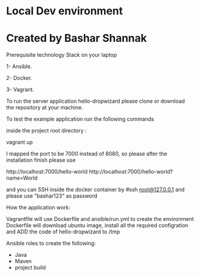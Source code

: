 # Local Dev environment 
# Created by Bashar Shannak 


Prerequisite technology Stack on your laptop 

1- Ansible.

2- Docker.

3- Vagrant.

To run the server application hello-dropwizard please clone or download the repository at your machine. 

To test the example application run the following commands

inside the project root directory :

vagrant up

I mapped the port to be 7000 instead of 8080, so please after the installation finish please use

http://localhost:7000/hello-world
http://localhost:7000/hello-world?name=World

and you can SSH inside the docker container by 
#ssh root@127.0.0.1 and please use "bashar123" as password
 
How the application work: 

Vagrantfile will use Dockerfile and ansible/run.yml to create the environment 
Dockerfile will download ubuntu image, install all the required configration and ADD the code of hello-dropwizard to /tmp

Ansible roles to create the following: 
  - Java 
  - Maven 
  - project build 

 
